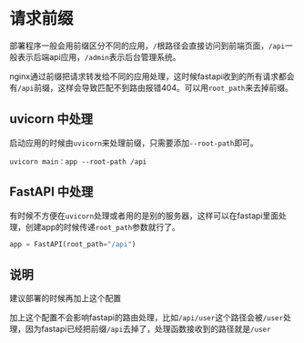 # 请求前缀

部署程序一般会用前缀区分不同的应用，`/`根路径会直接访问到前端页面，`/api`一般表示后端api应用，`/admin`表示后台管理系统。

nginx通过前缀把请求转发给不同的应用处理，这时候fastapi收到的所有请求都会有`/api`前缀，这样会导致匹配不到路由报错404。可以用`root_path`来去掉前缀。

## uvicorn 中处理

启动应用的时候由`uvicorn`来处理前缀，只需要添加`--root-path`即可。

```shell
uvicorn main：app --root-path /api
```

## FastAPI 中处理

有时候不方便在`uvicorn`处理或者用的是别的服务器，这样可以在fastapi里面处理，创建app的时候传递`root_path`参数就行了。

```python
app = FastAPI(root_path="/api")
```

## 说明

建议部署的时候再加上这个配置

加上这个配置不会影响fastapi的路由处理，比如`/api/user`这个路径会被`/user`处理，因为fastapi已经把前缀`/api`去掉了，处理函数接收到的路径就是`/user`